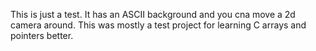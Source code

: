 This is just a test. It has an ASCII background and you cna move a 2d camera around. This was mostly a test project for learning C arrays and pointers better.
